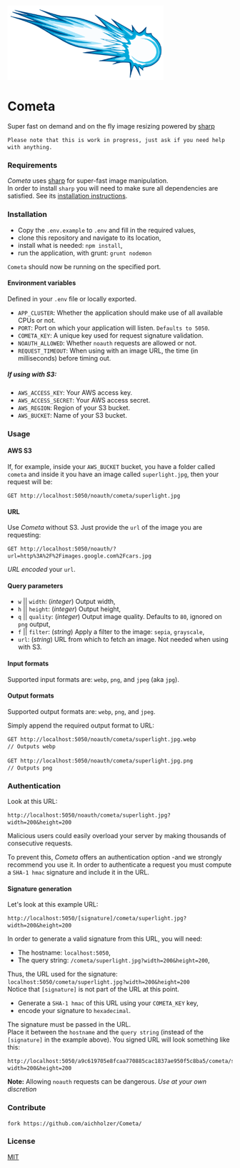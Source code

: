 <img src="./app/public/cometa.png" width="350">

# Cometa
Super fast on demand and on the fly image resizing powered by [sharp](https://github.com/lovell/sharp)

```
Please note that this is work in progress, just ask if you need help with anything.
```


### Requirements

*Cometa* uses [sharp](https://github.com/lovell/sharp) for super-fast image manipulation.<br />
In order to install `sharp` you will need to make sure all dependencies are satisfied. See its [installation instructions](http://sharp.dimens.io/en/stable/install/).



### Installation

- Copy the `.env.example` to `.env` and fill in the required values,
- clone this repository and navigate to its location,
- install what is needed: `npm install`,
- run the application, with grunt: `grunt nodemon`

`Cometa` should now be running on the specified port.


#### Environment variables

Defined in your `.env` file or locally exported.

- `APP_CLUSTER`: Whether the application should make use of all available CPUs or not.
- `PORT`: Port on which your application will listen. `Defaults to 5050`.
- `COMETA_KEY`: A unique key used for request signature validation.
- `NOAUTH_ALLOWED`: Whether `noauth` requests are allowed or not.
- `REQUEST_TIMEOUT`: When using with an image URL, the time (in milliseconds) before timing out.

##### If using with S3:
- `AWS_ACCESS_KEY`: Your AWS access key.
- `AWS_ACCESS_SECRET`: Your AWS access secret.
- `AWS_REGION`: Region of your S3 bucket.
- `AWS_BUCKET`: Name of your S3 bucket.


### Usage
#### AWS S3

If, for example, inside your `AWS_BUCKET` bucket, you have a folder called `cometa` and inside it you have an image called `superlight.jpg`, then your request will be:

```
GET http://localhost:5050/noauth/cometa/superlight.jpg
```

#### URL

Use *Cometa* without S3. Just provide the `url` of the image you are requesting:

```
GET http://localhost:5050/noauth/?url=http%3A%2F%2Fimages.google.com%2Fcars.jpg
```

*URL encoded* your `url`.


#### Query parameters

- `w` || `width`: (*integer*) Output width,
- `h` || `height`: (*integer*) Output height,
- `q` || `quality`: (*integer*) Output image quality. Defaults to `80`, ignored on `png` output,
- `f` || `filter`: (*string*) Apply a filter to the image: `sepia`, `grayscale`,
- `url`: (*string*) URL from which to fetch an image. Not needed when using with S3.


#### Input formats

Supported input formats are: `webp`, `png`, and `jpeg` (aka `jpg`).


#### Output formats

Supported output formats are: `webp`, `png`, and `jpeg`.

Simply append the required output format to URL:

```
GET http://localhost:5050/noauth/cometa/superlight.jpg.webp
// Outputs webp

GET http://localhost:5050/noauth/cometa/superlight.jpg.png
// Outputs png
```



### Authentication

Look at this URL:

```
http://localhost:5050/noauth/cometa/superlight.jpg?width=200&height=200
```

Malicious users could easily overload your server by making thousands of consecutive requests.

To prevent this, *Cometa* offers an authentication option -and we strongly recommend you use it. In order to authenticate a request you must compute a `SHA-1 hmac` signature and include it in the URL.


#### Signature generation

Let's look at this example URL:

```
http://localhost:5050/[signature]/cometa/superlight.jpg?width=200&height=200
```

In order to generate a valid signature from this URL, you will need:

- The hostname: `localhost:5050`,
- The query string: `/cometa/superlight.jpg?width=200&height=200`,

Thus, the URL used for the signature: `localhost:5050/cometa/superlight.jpg?width=200&height=200`<br />
Notice that `[signature]` is not part of the URL at this point.

- Generate a `SHA-1 hmac` of this URL using your `COMETA_KEY` key,
- encode your signature to `hexadecimal`.

The signature must be passed in the URL.<br />
Place it between the `hostname` and the `query string` (instead of the `[signature]` in the example above). You signed URL will look something like this:

```
http://localhost:5050/a9c619705e8fcaa770885cac1837ae950f5c8ba5/cometa/superlight.jpg?width=200&height=200
```

**Note:** Allowing `noauth` requests can be dangerous. *Use at your own discretion*


### Contribute
```
fork https://github.com/aichholzer/Cometa/
```


### License

[MIT](https://github.com/aichholzer/Cometa/blob/master/LICENSE)

